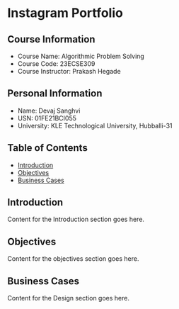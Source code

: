 # Instagram Portfolio

## Course Information

* Course Name: Algorithmic Problem Solving
* Course Code: 23ECSE309
* Course Instructor: Prakash Hegade

## Personal Information

* Name: Devaj Sanghvi
* USN: 01FE21BCI055
* University: KLE Technological University, Hubballi-31

## Table of Contents
* [Introduction](#introduction)
* [Objectives](#objectives)
* [Business Cases](#business-cases)

## Introduction
Content for the Introduction section goes here.






















































## Objectives
Content for the objectives section goes here.












































































## Business Cases
Content for the Design section goes here.
